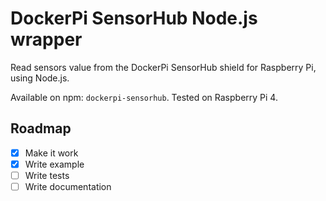 # DockerPi SensorHub Node.js wrapper

Read sensors value from the DockerPi SensorHub shield for Raspberry Pi, using Node.js.

Available on npm: `dockerpi-sensorhub`.
Tested on Raspberry Pi 4.

## Roadmap

-  [x] Make it work
-  [x] Write example
-  [ ] Write tests
-  [ ] Write documentation
